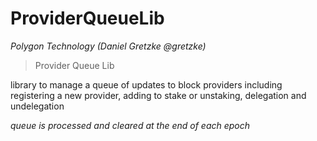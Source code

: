 # ProviderQueueLib

*Polygon Technology (Daniel Gretzke @gretzke)*

> Provider Queue Lib

library to manage a queue of updates to block providers including registering a new provider, adding to stake or unstaking, delegation and undelegation

*queue is processed and cleared at the end of each epoch*



